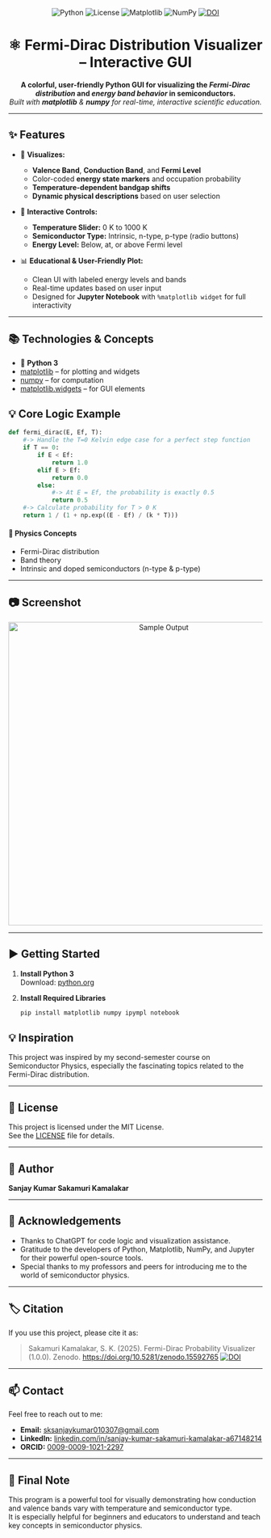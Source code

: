 <!-- BANNER & BADGES -->
<p align="center">
  <img src="https://img.shields.io/badge/Python-3.8+-blue?logo=python" alt="Python">
  <img src="https://img.shields.io/github/license/Sanjaykumar030/Fermi-Dirac-Probability-Visualizer?color=green" alt="License">
  <img src="https://img.shields.io/badge/matplotlib-Interactive-brightgreen?logo=matplotlib" alt="Matplotlib">
  <img src="https://img.shields.io/badge/NumPy-Supported-blueviolet?logo=numpy" alt="NumPy">
  <a href="https://doi.org/10.5281/zenodo.15593205">
    <img src="https://zenodo.org/badge/DOI/10.5281/zenodo.15593205.svg" alt="DOI">
  </a>
</p>

<h1 align="center">
  ⚛️ Fermi-Dirac Distribution Visualizer – Interactive GUI
</h1>

<p align="center">
  <b>A colorful, user-friendly Python GUI for visualizing the <i>Fermi-Dirac distribution</i> and <i>energy band behavior</i> in semiconductors.</b><br>
  <i>Built with <b>matplotlib</b> & <b>numpy</b> for real-time, interactive scientific education.</i>
</p>

---

## ✨ Features

- 🎨 **Visualizes:**
  - **Valence Band**, **Conduction Band**, and **Fermi Level**
  - Color-coded **energy state markers** and occupation probability
  - **Temperature-dependent bandgap shifts**
  - **Dynamic physical descriptions** based on user selection

- 🧩 **Interactive Controls:**
  - **Temperature Slider:** 0 K to 1000 K
  - **Semiconductor Type:** Intrinsic, n-type, p-type (radio buttons)
  - **Energy Level:** Below, at, or above Fermi level

- 📊 **Educational & User-Friendly Plot:**
  - Clean UI with labeled energy levels and bands
  - Real-time updates based on user input
  - Designed for **Jupyter Notebook** with `%matplotlib widget` for full interactivity

---

## 📚 Technologies & Concepts

- 🐍 **Python 3**
- [matplotlib](https://matplotlib.org/) – for plotting and widgets
- [numpy](https://numpy.org/) – for computation
- [matplotlib.widgets](https://matplotlib.org/stable/users/interactive.html) – for GUI elements

## 💡 Core Logic Example
```python
def fermi_dirac(E, Ef, T):
    #-> Handle the T=0 Kelvin edge case for a perfect step function
    if T == 0:
        if E < Ef:
            return 1.0
        elif E > Ef:
            return 0.0
        else:
            #-> At E = Ef, the probability is exactly 0.5
            return 0.5
    #-> Calculate probability for T > 0 K
    return 1 / (1 + np.exp((E - Ef) / (k * T)))
```

#### 📘 Physics Concepts
- Fermi-Dirac distribution
- Band theory
- Intrinsic and doped semiconductors (n-type & p-type)

---

## 📷 Screenshot

<p align="center">
  <img src="static_View_of_Output.png" width="600" alt="Sample Output">
</p>

---

## ▶️ Getting Started

1. **Install Python 3**  
   Download: [python.org](https://www.python.org)

2. **Install Required Libraries**
   ```bash
   pip install matplotlib numpy ipympl notebook

## 💡 Inspiration

This project was inspired by my second-semester course on Semiconductor Physics, especially the fascinating topics related to the Fermi-Dirac distribution.

---

## 📝 License

This project is licensed under the MIT License.  
See the [LICENSE](LICENSE) file for details.

---

## 👤 Author

**Sanjay Kumar Sakamuri Kamalakar**

---

## 🙏 Acknowledgements

- Thanks to ChatGPT for code logic and visualization assistance.
- Gratitude to the developers of Python, Matplotlib, NumPy, and Jupyter for their powerful open-source tools.
- Special thanks to my professors and peers for introducing me to the world of semiconductor physics.

---

## 🏷️ Citation

If you use this project, please cite it as:

> Sakamuri Kamalakar, S. K. (2025). Fermi-Dirac Probability Visualizer (1.0.0). Zenodo. https://doi.org/10.5281/zenodo.15592765
> [![DOI](https://zenodo.org/badge/DOI/10.5281/zenodo.15593205.svg)](https://doi.org/10.5281/zenodo.15593205)

---

## 📫 Contact

Feel free to reach out to me:

- **Email:** [sksanjaykumar010307@gmail.com](mailto:sksanjaykumar010307@gmail.com)
- **LinkedIn:** [linkedin.com/in/sanjay-kumar-sakamuri-kamalakar-a67148214](https://linkedin.com/in/sanjay-kumar-sakamuri-kamalakar-a67148214)
- **ORCID:** [0009-0009-1021-2297](https://orcid.org/0009-0009-1021-2297)

---

## 📝 Final Note

This program is a powerful tool for visually demonstrating how conduction and valence bands vary with temperature and semiconductor type.  
It is especially helpful for beginners and educators to understand and teach key concepts in semiconductor physics.
